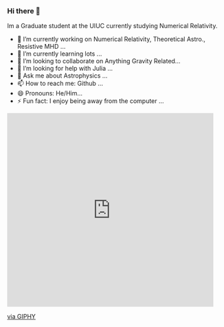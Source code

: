 ### Hi there 👋


Im a Graduate student at the UIUC currently studying Numerical Relativity.

- 🔭 I’m currently working on Numerical Relativity, Theoretical Astro., Resistive MHD ...
- 🌱 I’m currently learning lots ...
- 👯 I’m looking to collaborate on Anything Gravity Related...
- 🤔 I’m looking for help with Julia ...
- 💬 Ask me about Astrophysics ...
- 📫 How to reach me: Github ...
- 😄 Pronouns: He/Him...
- ⚡ Fun fact: I enjoy being away from the computer ...

 
 
<iframe src="https://giphy.com/embed/w3Ze42saoQlL7Dc0N9" width="480" height="451" style="" frameBorder="0" class="giphy-embed" allowFullScreen></iframe><p><a href="https://giphy.com/gifs/physics-fluiddynamics-kelvinhelmholtz-w3Ze42saoQlL7Dc0N9">via GIPHY</a></p>
